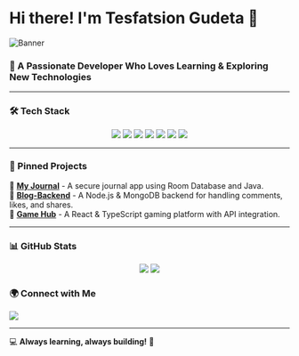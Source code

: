 # Hi there! I'm Tesfatsion Gudeta 👋

![Banner](https://github.com/TesfatsionGudeta/TesfatsionGudeta/blob/main/banner.png)

### 🚀 A Passionate Developer Who Loves Learning & Exploring New Technologies

---

### 🛠 Tech Stack

<p align="center"> 
  <img src="https://img.shields.io/badge/Node.js-339933?style=for-the-badge&logo=node.js&logoColor=white" />
  <img src="https://img.shields.io/badge/Express.js-000000?style=for-the-badge&logo=express&logoColor=white" />
 <img src="https://img.shields.io/badge/MongoDB-47A248?style=for-the-badge&logo=mongodb&logoColor=white" />
  <img src="https://img.shields.io/badge/React-61DAFB?style=for-the-badge&logo=react&logoColor=white" />
  <img src="https://img.shields.io/badge/TypeScript-007ACC?style=for-the-badge&logo=typescript&logoColor=white" />
  <img src="https://img.shields.io/badge/Java-ED8B00?style=for-the-badge&logo=java&logoColor=white" />
  <img src="https://img.shields.io/badge/Git-F05032?style=for-the-badge&logo=git&logoColor=white" />
</p>

---

### 📌 Pinned Projects

📂 **[My Journal](https://github.com/your-repo-link)** - A secure journal app using Room Database and Java.  
📂 **[Blog-Backend](https://github.com/your-repo-link)** - A Node.js & MongoDB backend for handling comments, likes, and shares.  
📂 **[Game Hub](https://github.com/your-repo-link)** - A React & TypeScript gaming platform with API integration.

---

### 📊 GitHub Stats

<p align="center">
  <img src="https://github-readme-stats.vercel.app/api?username=tesfatsion&show_icons=true&theme=dark&hide=prs,issues" />
  <img src="https://github-readme-streak-stats.herokuapp.com/?user=tesfatsion&theme=dark" />
</p>



### 🌍 Connect with Me
<p>
  <a href="https://www.linkedin.com/in/tesfatsion-gudeta-5249b71ba">
    <img src="https://img.shields.io/badge/LinkedIn-0077B5?style=for-the-badge&logo=linkedin&logoColor=white" />
  </a>
</p>

---

💻 **Always learning, always building!** 🚀
